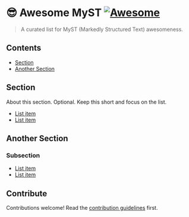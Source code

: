 # 😎 Awesome MyST [![Awesome](https://awesome.re/badge.svg)](https://awesome.re)

> A curated list for MyST (Markedly Structured Text) awesomeness.


## Contents

- [Section](#section)
- [Another Section](#another-section)


## Section

About this section. Optional. Keep this short and focus on the list.

- [List item](http://example.com)
- [List item](http://example.com)


## Another Section

### Subsection

- [List item](http://example.com)
- [List item](http://example.com)


## Contribute

Contributions welcome! Read the [contribution guidelines](contributing.md) first.
